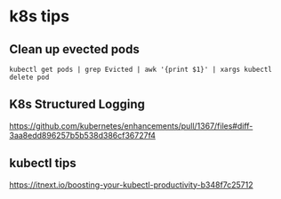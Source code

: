 # k8s tips

## Clean up evected pods
```
kubectl get pods | grep Evicted | awk '{print $1}' | xargs kubectl delete pod
```

## K8s Structured Logging
https://github.com/kubernetes/enhancements/pull/1367/files#diff-3aa8edd896257b5b538d386cf36727f4

## kubectl tips
https://itnext.io/boosting-your-kubectl-productivity-b348f7c25712
